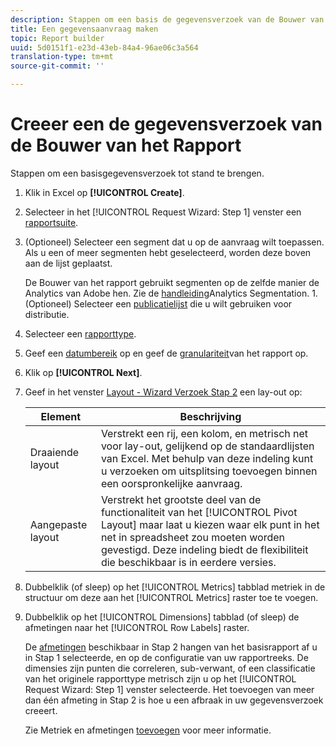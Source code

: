 ```yaml
---
description: Stappen om een basis de gegevensverzoek van de Bouwer van het Rapport tot stand te brengen.
title: Een gegevensaanvraag maken
topic: Report builder
uuid: 5d0151f1-e23d-43eb-84a4-96ae06c3a564
translation-type: tm+mt
source-git-commit: ''

---
```



# Creeer een de gegevensverzoek van de Bouwer van het Rapport

Stappen om een basisgegevensverzoek tot stand te brengen.

1. Klik in Excel op **[!UICONTROL Create]**.
1. Selecteer in het [!UICONTROL Request Wizard: Step 1] venster een [rapportsuite](/help/analyze/report-builder/data-requests/selecting-report-suites/t-select-report-suites.md).
1. (Optioneel) Selecteer een segment dat u op de aanvraag wilt toepassen. Als u een of meer segmenten hebt geselecteerd, worden deze boven aan de lijst geplaatst.

   De Bouwer van het rapport gebruikt segmenten op de zelfde manier de Analytics van Adobe hen. Zie de [handleiding](https://marketing.adobe.com/resources/help/en_US/analytics/segment/)Analytics Segmentation. 1. (Optioneel) Selecteer een [publicatielijst](/help/analyze/report-builder/data-requests/allow-publishing-list-overrides.md) die u wilt gebruiken voor distributie.
1. Selecteer een [rapporttype](/help/analyze/report-builder/data-requests/c-report-types/select-report-types.md).
1. Geef een [datumbereik](/help/analyze/report-builder/data-requests/configuring-report-dates/custom-calendar.md) op en geef de [granulariteit](/help/analyze/report-builder/data-requests/configuring-report-dates/granularity.md)van het rapport op.
1. Klik op **[!UICONTROL Next]**.
1. Geef in het venster [Layout - Wizard Verzoek Stap 2](/help/analyze/report-builder/layout/layout.md) een lay-out op:

   | Element | Beschrijving |
   |---|---|
   | Draaiende layout | Verstrekt een rij, een kolom, en metrisch net voor lay-out, gelijkend op de standaardlijsten van Excel. Met behulp van deze indeling kunt u verzoeken om uitsplitsing toevoegen binnen een oorspronkelijke aanvraag. |
   | Aangepaste layout | Verstrekt het grootste deel van de functionaliteit van het [!UICONTROL Pivot Layout] maar laat u kiezen waar elk punt in het net in spreadsheet zou moeten worden gevestigd. Deze indeling biedt de flexibiliteit die beschikbaar is in eerdere versies. |

1. Dubbelklik (of sleep) op het [!UICONTROL Metrics] tabblad metriek in de structuur om deze aan het [!UICONTROL Metrics] raster toe te voegen.
1. Dubbelklik op het [!UICONTROL Dimensions] tabblad (of sleep) de afmetingen naar het [!UICONTROL Row Labels] raster.

   De [afmetingen](https://marketing.adobe.com/resources/help/en_US/reference/dimensions.html) beschikbaar in Stap 2 hangen van het basisrapport af u in Stap 1 selecteerde, en op de configuratie van uw rapportreeks. De dimensies zijn punten die correleren, sub-verwant, of een classificatie van het originele rapporttype metrisch zijn u op het [!UICONTROL Request Wizard: Step 1] venster selecteerde. Het toevoegen van meer dan één afmeting in Stap 2 is hoe u een afbraak in uw gegevensverzoek creeert.

   Zie Metriek en afmetingen [toevoegen](/help/analyze/report-builder/layout/c-metrics-dimensions/t-add-metrics-and-dimensions.md) voor meer informatie.

